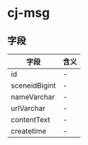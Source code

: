 # cj-msg

## 字段
字段|含义
---|---
id|-
sceneidBigint|-
nameVarchar|-
urlVarchar|-
contentText|-
createtime|-
